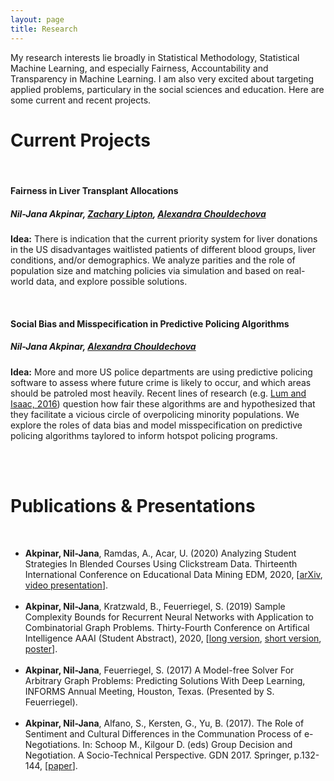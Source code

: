 ```yaml
---
layout: page
title: Research
---
```


<head>
<meta name="viewport" content="width=device-width, initial-scale=1">
<!-- Add icon library -->
<link rel="stylesheet" href="https://cdnjs.cloudflare.com/ajax/libs/font-awesome/4.7.0/css/font-awesome.min.css">
<style>
.btn {
  background-color: #404040;
  border: none;
  color: white;
  padding: 10px 20px;
  cursor: pointer;
  font-size: 12px;
}

/* Darker background on mouse-over */
.btn:hover {
  background-color: #202020;
}

p.small {
  line-height: 1.3;
}

</style>
</head>

My research interests lie broadly in Statistical Methodology, Statistical Machine Learning, and especially Fairness, Accountability and Transparency in Machine Learning. I am also very excited about targeting applied problems, particulary in the social sciences and education.
Here are some current and recent projects. 

<h1>Current Projects</h1>
<br>
<!--<p><img src="/img/diderot.png" alt="Diderot" width="350" height="350" style="float: left;padding: 10px;"> -->
<h4>Fairness in Liver Transplant Allocations</h4>
<h5>Nil-Jana Akpinar, <a href = "http://zacklipton.com/">Zachary Lipton</a>, <a href = "https://www.andrew.cmu.edu/user/achoulde/">Alexandra Chouldechova</a></h5>

<p class = 'small'><b>Idea:</b> There is indication that the current priority system for liver
donations in the US disadvantages waitlisted patients of different blood groups, liver conditions, and/or demographics.
We analyze parities and the role of population size and matching policies via simulation and based on real-world data, and explore possible solutions.
</p>

<br>

<!-- <p><img src="/img/pol.png" alt="Predictive Policing" width="350" height="350" style="float: left;padding: 10px;"> -->
<h4>Social Bias and Misspecification in Predictive Policing Algorithms</h4>
<h5>Nil-Jana Akpinar, <a href = "https://www.andrew.cmu.edu/user/achoulde/">Alexandra Chouldechova</a></h5>

<p class = 'small'><b>Idea:</b> More and more US police departments are using predictive policing software to assess where future crime is likely to occur, and which areas should be patroled most heavily. Recent lines of research (e.g. <a href = "https://rss.onlinelibrary.wiley.com/doi/full/10.1111/j.1740-9713.2016.00960.x">Lum and Isaac, 2016</a>) question how fair these algorithms are and hypothesized that they facilitate a vicious circle of overpolicing minority populations. We explore the roles of data bias and model misspecification on predictive policing algorithms taylored to inform hotspot policing programs. 
</p>

<br><br>


<h1>Publications & Presentations</h1>
<br>
<ul>
  <li><b>Akpinar, Nil-Jana</b>, Ramdas, A., Acar, U. (2020) Analyzing Student Strategies In Blended Courses Using Clickstream Data. Thirteenth International Conference on Educational Data Mining EDM, 2020, [<a href = "https://arxiv.org/abs/2006.00421">arXiv</a>, <a href = "https://www.youtube.com/watch?v=2WgIhY6MKOY">video presentation</a>].</li><br>
  <li><b>Akpinar, Nil-Jana</b>, Kratzwald, B., Feuerriegel, S. (2019) Sample Complexity
Bounds for Recurrent Neural Networks with Application to Combinatorial
Graph Problems. Thirty-Fourth Conference on Artifical Intelligence AAAI (Student Abstract), 2020, [<a href = "https://arxiv.org/abs/1901.10289">long version</a>, <a href = "https://www.aaai.org/Papers/AAAI/2020GB/SA-AkpinarNJ.540.pdf">short version</a>, <a href = "https://nakpinar.github.io/final_rnn_poster.pdf">poster</a>].</li><br>
  <li><b>Akpinar, Nil-Jana</b>, Feuerriegel, S. (2017) A Model-free Solver For Arbitrary
Graph Problems: Predicting Solutions With Deep Learning, INFORMS Annual
Meeting, Houston, Texas. (Presented by S. Feuerriegel).</li><br>
  <li><b>Akpinar, Nil-Jana</b>, Alfano, S., Kersten, G., Yu, B. (2017). The Role of Sentiment and Cultural Differences in the Communation Process of e-Negotiations.
In: Schoop M., Kilgour D. (eds) Group Decision and Negotiation. A Socio-Technical Perspective. GDN 2017. Springer, p.132-144, [<a href = "https://link.springer.com/chapter/10.1007/978-3-319-63546-0_10">paper</a>].</li>
</ul>


